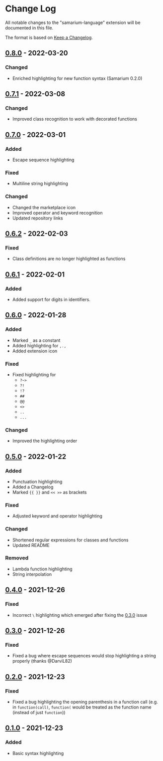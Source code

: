 # Change Log

All notable changes to the "samarium-language" extension will be documented in this file.

The format is based on [Keep a Changelog](http://keepachangelog.com/).

## [0.8.0] - 2022-03-20

### Changed
- Enriched highlighting for new function syntax (Samarium 0.2.0)

## [0.7.1] - 2022-03-08

### Changed
- Improved class recognition to work with decorated functions

## [0.7.0] - 2022-03-01

### Added
- Escape sequence highlighting

### Fixed
- Multiline string highlighting

### Changed
- Changed the marketplace icon
- Improved operator and keyword recognition
- Updated repository links

## [0.6.2] - 2022-02-03

### Fixed
- Class definitions are no longer highlighted as functions

## [0.6.1] - 2022-02-01

### Added
- Added support for digits in identifiers.

## [0.6.0] - 2022-01-28

### Added
- Marked `_` as a constant
- Added highlighting for `,.,`
- Added extension icon

### Fixed
- Fixed highlighting for
  - `?~>`
  - `?!`
  - `!?`
  - `##`
  - `@@`
  - `<>`
  - `..`
  - `...`

### Changed
- Improved the highlighting order

## [0.5.0] - 2022-01-22

### Added
- Punctuation highlighting
- Added a Changelog
- Marked `{{ }}` and `<< >>` as brackets

### Fixed
- Adjusted keyword and operator highlighting

### Changed
- Shortened regular expressions for classes and functions
- Updated README

### Removed
- Lambda function highlighting
- String interpolation

## [0.4.0] - 2021-12-26
### Fixed
- Incorrect `\` highlighting which emerged after fixing the [0.3.0](#030---2021-12-16) issue

## [0.3.0] - 2021-12-26

### Fixed
- Fixed a bug where escape sequences would stop highlighting a string properly (thanks @DarviL82)

## [0.2.0] - 2021-12-23

### Fixed
- Fixed a bug highlighting the opening parenthesis in a function call (e.g. in `function(call)`, `function(` would be treated as the function name (instead of just `function`))

## [0.1.0] - 2021-12-23

### Added
- Basic syntax highlighting

[0.1.0]: https://github.com/samarium-lang/vscode-samarium/releases/tag/0.1.0
[0.2.0]: https://github.com/samarium-lang/vscode-samarium/compare/0.1.0...0.2.0
[0.3.0]: https://github.com/samarium-lang/vscode-samarium/compare/0.2.0...0.3.0
[0.4.0]: https://github.com/samarium-lang/vscode-samarium/compare/0.3.0...0.4.0
[0.5.0]: https://github.com/samarium-lang/vscode-samarium/compare/0.4.0...0.5.0
[0.6.0]: https://github.com/samarium-lang/vscode-samarium/compare/0.5.0...0.6.0
[0.6.1]: https://github.com/samarium-lang/vscode-samarium/compare/0.6.0...0.6.1
[0.6.2]: https://github.com/samarium-lang/vscode-samarium/compare/0.6.1...0.6.2
[0.7.0]: https://github.com/samarium-lang/vscode-samarium/compare/0.6.2...0.7.0
[0.7.1]: https://github.com/samarium-lang/vscode-samarium/compare/0.7.0...0.7.1
[0.8.0]: https://github.com/samarium-lang/vscode-samarium/compare/0.7.1...0.8.0